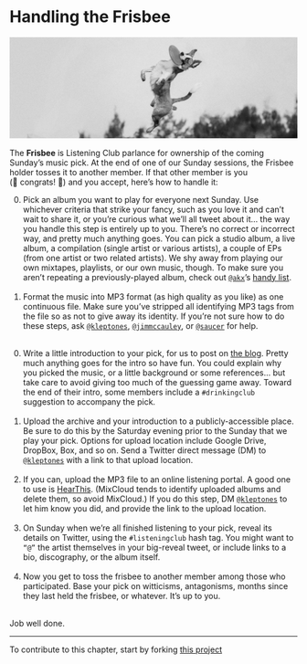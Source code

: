 # Handling the Frisbee

<a href = "https://thelisteningclub.blogspot.com"><img alt = "Border collie gleefully catching a frisbee, way up in the air" src = "/resources/frisbee_catch.png" width = "600px"></a>

The **Frisbee** is Listening Club parlance for ownership of the coming Sunday’s music pick. At the end of one of our Sunday sessions, the Frisbee holder tosses it to another member. If that other member is you (🎉&nbsp;congrats!&nbsp;👏) and you accept, here’s how to handle it:

0. Pick an album you want to play for everyone next Sunday. Use whichever criteria that strike your fancy, such as you love it and can’t wait to share it, or you’re curious what we’ll all tweet about it… the way you handle this step is entirely up to you. There’s no correct or incorrect way, and pretty much anything goes. You can pick a studio album, a live album, a compilation (single artist or various artists), a couple of EPs (from one artist or two related artists). We shy away from playing our own mixtapes, playlists, or our own music, though. To make sure you aren’t repeating a previously-played album, check out [`@akx`](https://twitter.com/akx)’s [handy list](https://github.com/akx/listeningclub/blob/master/entries.tsv). <br /><br />
0. Format the music into MP3 format (as high quality as you like) as one continuous file. Make sure you’ve stripped all identifying MP3 tags from the file so as not to give away its identity. If you’re not sure how to do these steps, ask [`@kleptones`](https://twitter.com/kleptones), [`@jimmccauley`](https://twitter.com/JimMcCauley), or [`@saucer`](https://twitter.com/saucer) for help. <br /><br />
<!-- 3. Compress the music into a `.zip` or `.rar` archive. Again, ask for help if you need it. <br /><br /> -->
0. Write a little introduction to your pick, for us to post on [the blog](https://thelisteningclub.blogspot.com). Pretty much anything goes for the intro so have fun. You could explain why you picked the music, or a little background or some references… but take care to avoid giving too much of the guessing game away. Toward the end of their intro, some members include a `#drinkingclub` suggestion to accompany the pick. <br /><br />
0. Upload the archive and your introduction to a publicly-accessible place. Be sure to do this by the Saturday evening prior to the Sunday that we play your pick. Options for upload location include Google Drive, DropBox, Box, and so on. Send a Twitter direct message (DM) to [`@kleptones`](https://twitter.com/kleptones) with a link to that upload location. <br /><br />
0. If you can, upload the MP3 file to an online listening portal. A good one to use is [HearThis](https://hearthis.at). (MixCloud tends to identify uploaded albums and delete them, so avoid MixCloud.) If you do this step, DM [`@kleptones`](https://twitter.com/kleptones) to let him know you did, and provide the link to the upload location. <br /><br />
0. On Sunday when we’re all finished listening to your pick, reveal its details on Twitter, using the `#listeningclub` hash tag. You might want to `“@”` the artist themselves in your big-reveal tweet, or include links to a bio, discography, or the album itself. <br /><br />
0. Now you get to toss the frisbee to another member among those who participated. Base your pick on witticisms, antagonisms, months since they last held the frisbee, or whatever. It’s up to you. <br /><br />

Job well done.


----

To contribute to this chapter, start by forking [this project](https://github.com/murrayjason/lc-howto)
